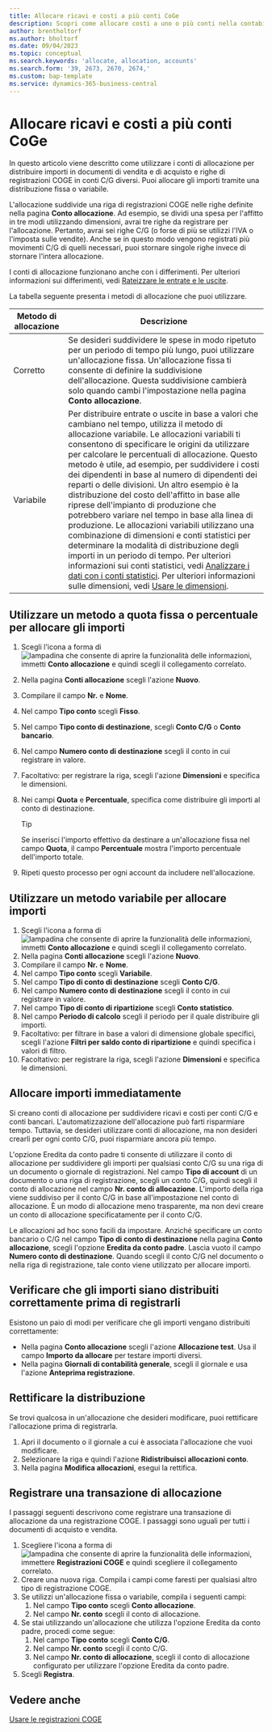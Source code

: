 ```yaml
---
title: Allocare ricavi e costi a più conti CoGe
description: Scopri come allocare costi a uno o più conti nella contabilità generale.
author: brentholtorf
ms.author: bholtorf
ms.date: 09/04/2023
ms.topic: conceptual
ms.search.keywords: 'allocate, allocation, accounts'
ms.search.form: '39, 2673, 2670, 2674,'
ms.custom: bap-template
ms.service: dynamics-365-business-central
---
```


# <a name="allocate-revenue-and-costs-to-multiple-general-ledger-accounts"></a>Allocare ricavi e costi a più conti CoGe

In questo articolo viene descritto come utilizzare i conti di allocazione per distribuire importi in documenti di vendita e di acquisto e righe di registrazioni COGE in conti C/G diversi. Puoi allocare gli importi tramite una distribuzione fissa o variabile.  

L'allocazione suddivide una riga di registrazioni COGE nelle righe definite nella pagina **Conto allocazione**. Ad esempio, se dividi una spesa per l'affitto in tre modi utilizzando dimensioni, avrai tre righe da registrare per l'allocazione. Pertanto, avrai sei righe C/G (o forse di più se utilizzi l'IVA o l'imposta sulle vendite). Anche se in questo modo vengono registrati più movimenti C/G di quelli necessari, puoi stornare singole righe invece di stornare l'intera allocazione.

I conti di allocazione funzionano anche con i differimenti. Per ulteriori informazioni sui differimenti, vedi [Rateizzare le entrate e le uscite](finance-how-defer-revenue-expenses.md).

La tabella seguente presenta i metodi di allocazione che puoi utilizzare.

|Metodo di allocazione  |Descrizione  |
|---------|---------|
|Corretto     | Se desideri suddividere le spese in modo ripetuto per un periodo di tempo più lungo, puoi utilizzare un'allocazione fissa. Un'allocazione fissa ti consente di definire la suddivisione dell'allocazione. Questa suddivisione cambierà solo quando cambi l'impostazione nella pagina **Conto allocazione**.        |
|Variabile     | Per distribuire entrate o uscite in base a valori che cambiano nel tempo, utilizza il metodo di allocazione variabile. Le allocazioni variabili ti consentono di specificare le origini da utilizzare per calcolare le percentuali di allocazione. Questo metodo è utile, ad esempio, per suddividere i costi dei dipendenti in base al numero di dipendenti dei reparti o delle divisioni. Un altro esempio è la distribuzione del costo dell'affitto in base alle riprese dell'impianto di produzione che potrebbero variare nel tempo in base alla linea di produzione. Le allocazioni variabili utilizzano una combinazione di dimensioni e conti statistici per determinare la modalità di distribuzione degli importi in un periodo di tempo. Per ulteriori informazioni sui conti statistici, vedi [Analizzare i dati con i conti statistici](bi-use-statistical-accounts.md). Per ulteriori informazioni sulle dimensioni, vedi [Usare le dimensioni](finance-dimensions.md).        |

## <a name="use-a-fixed-share-or-percentage-method-to-allocate-amounts"></a>Utilizzare un metodo a quota fissa o percentuale per allocare gli importi

1. Scegli l'icona a forma di ![lampadina che consente di aprire la funzionalità delle informazioni](media/ui-search/search_small.png "Informazioni sull'operazione che si desidera eseguire"), immetti **Conto allocazione** e quindi scegli il collegamento correlato.  
1. Nella pagina **Conti allocazione** scegli l'azione **Nuovo**.
1. Compilare il campo **Nr.** e **Nome**.
1. Nel campo **Tipo conto** scegli **Fisso**.
1. Nel campo **Tipo conto di destinazione**, scegli **Conto C/G** o **Conto bancario**.
1. Nel campo **Numero conto di destinazione** scegli il conto in cui registrare in valore.
1. Facoltativo: per registrare la riga, scegli l'azione **Dimensioni** e specifica le dimensioni.
1. Nei campi **Quota** e **Percentuale**, specifica come distribuire gli importi al conto di destinazione.
  
   > [!TIP]
   > Se inserisci l'importo effettivo da destinare a un'allocazione fissa nel campo **Quota**, il campo **Percentuale** mostra l'importo percentuale dell'importo totale.
1. Ripeti questo processo per ogni account da includere nell'allocazione.

## <a name="use-a-variable-method-to-allocate-amounts"></a>Utilizzare un metodo variabile per allocare importi

1. Scegli l'icona a forma di ![lampadina che consente di aprire la funzionalità delle informazioni](media/ui-search/search_small.png "Informazioni sull'operazione che si desidera eseguire"), immetti **Conto allocazione** e quindi scegli il collegamento correlato.  
1. Nella pagina **Conti allocazione** scegli l'azione **Nuovo**.
1. Compilare il campo **Nr.** e **Nome**.
1. Nel campo **Tipo conto** scegli **Variabile**.
1. Nel campo **Tipo di conto di destinazione** scegli **Conto C/G**.
1. Nel campo **Numero conto di destinazione** scegli il conto in cui registrare in valore.
1. Nel campo **Tipo di conto di ripartizione** scegli **Conto statistico**.
1. Nel campo **Periodo di calcolo** scegli il periodo per il quale distribuire gli importi.
1. Facoltativo: per filtrare in base a valori di dimensione globale specifici, scegli l'azione **Filtri per saldo conto di ripartizione** e quindi specifica i valori di filtro.
1. Facoltativo: per registrare la riga, scegli l'azione **Dimensioni** e specifica le dimensioni.

## <a name="allocate-amounts-on-the-fly"></a>Allocare importi immediatamente

Si creano conti di allocazione per suddividere ricavi e costi per conti C/G e conti bancari. L'automatizzazione dell'allocazione può farti risparmiare tempo. Tuttavia, se desideri utilizzare conti di allocazione, ma non desideri crearli per ogni conto C/G, puoi risparmiare ancora più tempo.

L'opzione Eredita da conto padre ti consente di utilizzare il conto di allocazione per suddividere gli importi per qualsiasi conto C/G su una riga di un documento o giornale di registrazioni. Nel campo **Tipo di account** di un documento o una riga di registrazione, scegli un conto C/G, quindi scegli il conto di allocazione nel campo **Nr. conto di allocazione**. L'importo della riga viene suddiviso per il conto C/G in base all'impostazione nel conto di allocazione. È un modo di allocazione meno trasparente, ma non devi creare un conto di allocazione specificatamente per il conto C/G.

Le allocazioni ad hoc sono facili da impostare. Anziché specificare un conto bancario o C/G nel campo **Tipo di conto di destinazione** nella pagina **Conto allocazione**, scegli l'opzione **Eredita da conto padre**. Lascia vuoto il campo **Numero conto di destinazione**. Quando scegli il conto C/G nel documento o nella riga di registrazione, tale conto viene utilizzato per allocare importi.

## <a name="verify-that-amounts-distribute-correctly-before-you-post-them"></a>Verificare che gli importi siano distribuiti correttamente prima di registrarli

Esistono un paio di modi per verificare che gli importi vengano distribuiti correttamente:

* Nella pagina **Conto allocazione** scegli l'azione **Allocazione test**. Usa il campo **Importo da allocare** per testare importi diversi.
* Nella pagina **Giornali di contabilità generale**, scegli il giornale e usa l'azione **Anteprima registrazione**.

## <a name="adjust-the-distribution"></a>Rettificare la distribuzione

Se trovi qualcosa in un'allocazione che desideri modificare, puoi rettificare l'allocazione prima di registrarla.  

1. Apri il documento o il giornale a cui è associata l'allocazione che vuoi modificare.
1. Selezionare la riga e quindi l'azione **Ridistribuisci allocazioni conto**.
1. Nella pagina **Modifica allocazioni**, esegui la rettifica.

## <a name="post-an-allocation-transaction"></a>Registrare una transazione di allocazione

I passaggi seguenti descrivono come registrare una transazione di allocazione da una registrazione COGE. I passaggi sono uguali per tutti i documenti di acquisto e vendita.

1. Scegliere l'icona a forma di ![lampadina che consente di aprire la funzionalità delle informazioni](media/ui-search/search_small.png "Informazioni sull'operazione che si desidera eseguire"), immettere **Registrazioni COGE** e quindi scegliere il collegamento correlato.  
1. Creare una nuova riga. Compila i campi come faresti per qualsiasi altro tipo di registrazione COGE.
1. Se utilizzi un'allocazione fissa o variabile, compila i seguenti campi:
    1. Nel campo **Tipo conto** scegli **Conto allocazione**.
    1. Nel campo **Nr. conto** scegli il conto di allocazione.
1. Se stai utilizzando un'allocazione che utilizza l'opzione Eredita da conto padre, procedi come segue:
    1. Nel campo **Tipo conto** scegli **Conto C/G**.
    1. Nel campo **Nr. conto** scegli il conto C/G.
    1. Nel campo **Nr. conto di allocazione**, scegli il conto di allocazione configurato per utilizzare l'opzione Eredita da conto padre. 
1. Scegli **Registra**.

## <a name="see-also"></a>Vedere anche

[Usare le registrazioni COGE](ui-work-general-journals.md)  
